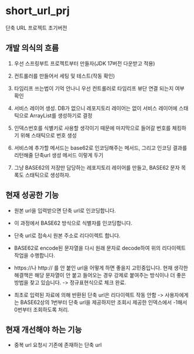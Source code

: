 # short_url_prj
단축 URL 프로젝트 초기버전

## 개발 의식의 흐름

1. 우선 스프링부트 프로젝트부터 만들자(JDK 17버전 다운받고 적용)

2. 컨트롤러를 만들어서 세팅 및 테스트(작동 확인)

3. 타임리프 쓰는법이 기억 안나니 우선 컨트롤러로 타임리프 뷰단 연결 되는지 여부 확인

4. 서비스 레이어 생성. DB가 없으니 레포지토리 레이어는 없이 서비스 레이어에 스태틱으로 ArrayList를 생성하기로 결정

5. 인덱스번호를 식별키로 사용할 생각이기 때문에 마지막으로 들어갈 번호를 체킹하기 위해 스태틱으로 번호 생성

6. 서비스에 추가할 메서드는 base62로 인코딩해주는 메서드, 그리고 인코딩 결과를 리턴해줄 단축url 생성 메서드 이렇게 두기

7. 그냥 BASE62의 저장만 담당하는 레포지토리 레이어를 만들고, BASE62 문자 목록도 스태틱으로 생성하자.

## 현재 성공한 기능

- 원본 url을 입력받으면 단축 url로 인코딩합니다.

- 이 과정에서 BASE62 방식으로 식별자를 인코딩합니다.

- 단축 url로 접속시 원본 주소로 리다이렉트 합니다.

- BASE62로 encode된 문자열을 다시 원래 문자로 decode하여 위의 리다이렉트 작업을 수행합니다.

- https://나 http:// 를 안 붙인 url을 어떻게 하면 좋을지 고민중입니다.
  현재 생각한 해결책은 해당 문자열이 안 붙고 들어오는 경우 강제로 붙여주는 방식이나 더 좋은 방법을 찾고 있습니다.
  -> 정규표현식으로 체크 완료.

- 최초로 입력된 자료에 의해 반환된 단축 url은 리다이렉트 작동 안함
  -> 사용자에게는 BASE62상의 1번부터 단축 url을 제공하지만 조회시 제공한 인덱스에서 -1해서 0번부터 조회하도록 처리.

## 현재 개선해야 하는 기능

- 중복 url 요청시 기존에 존재하는 단축 url
  
  

